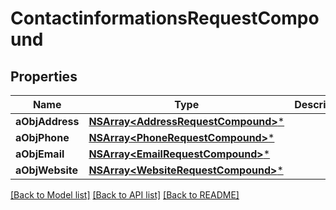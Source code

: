 # ContactinformationsRequestCompound

## Properties
Name | Type | Description | Notes
------------ | ------------- | ------------- | -------------
**aObjAddress** | [**NSArray&lt;AddressRequestCompound&gt;***](AddressRequest.md) |  | 
**aObjPhone** | [**NSArray&lt;PhoneRequestCompound&gt;***](PhoneRequest.md) |  | 
**aObjEmail** | [**NSArray&lt;EmailRequestCompound&gt;***](EmailRequest.md) |  | 
**aObjWebsite** | [**NSArray&lt;WebsiteRequestCompound&gt;***](WebsiteRequest.md) |  | 

[[Back to Model list]](../README.md#documentation-for-models) [[Back to API list]](../README.md#documentation-for-api-endpoints) [[Back to README]](../README.md)


